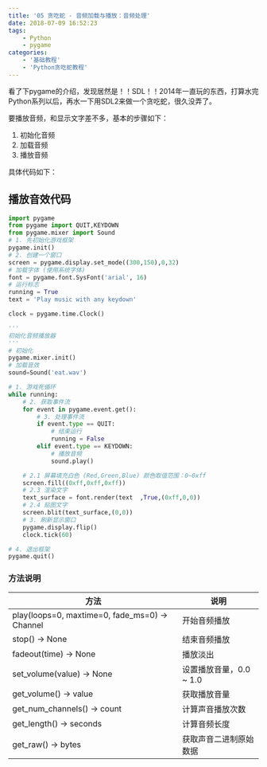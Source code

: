 ```yaml
---
title: '05 贪吃蛇 - 音频加载与播放：音频处理'
date: 2018-07-09 16:52:23
tags:
    - Python
    - pygame
categories:
    - '基础教程'
    - 'Python贪吃蛇教程'
---
```


看了下pygame的介绍，发现居然是！！SDL！！2014年一直玩的东西，打算水完Python系列以后，再水一下用SDL2来做一个贪吃蛇，很久没弄了。

<!-- more -->

要播放音频，和显示文字差不多，基本的步骤如下：

1. 初始化音频
2. 加载音频
3. 播放音频

具体代码如下：

## 播放音效代码

```python
import pygame 
from pygame import QUIT,KEYDOWN
from pygame.mixer import Sound
# 1. 先初始化游戏框架
pygame.init()
# 2. 创建一个窗口
screen = pygame.display.set_mode((300,150),0,32)
# 加载字体 (使用系统字体)
font = pygame.font.SysFont('arial', 16)
# 运行标志
running = True
text = 'Play music with any keydown'

clock = pygame.time.Clock()

'''
初始化音频播放器
'''
# 初始化
pygame.mixer.init()
# 加载音效
sound=Sound('eat.wav')

# 1. 游戏死循环
while running:
    # 2. 获取事件流
    for event in pygame.event.get():
        # 3. 处理事件流
        if event.type == QUIT:
            # 结束运行
            running = False
        elif event.type == KEYDOWN:
            # 播放音频
            sound.play()

    # 2.1 屏幕填充白色 (Red,Green,Blue) 颜色取值范围：0~0xff
    screen.fill((0xff,0xff,0xff))
    # 2.3 渲染文字
    text_surface = font.render(text  ,True,(0xff,0,0))
    # 2.4 贴图文字
    screen.blit(text_surface,(0,0))
    # 3. 刷新显示窗口
    pygame.display.flip() 
    clock.tick(60) 

# 4. 退出框架
pygame.quit()
```

### 方法说明

| 方法 | 说明 |
|------|-----|
|play(loops=0, maxtime=0, fade_ms=0) -> Channel | 开始音频播放 |
|stop() -> None| 结束音频播放 |
|fadeout(time) -> None | 播放淡出 |
|set_volume(value) -> None| 设置播放音量，0.0 ~ 1.0 |
|get_volume() -> value | 获取播放音量 |
|get_num_channels() -> count | 计算声音播放次数 |
|get_length() -> seconds | 计算音频长度 |
|get_raw() -> bytes | 获取声音二进制原始数据 |

